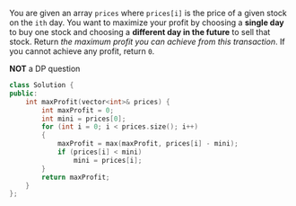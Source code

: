 You are given an array `prices` where `prices[i]` is the price of a given stock on the `ith` day.
You want to maximize your profit by choosing a **single day** to buy one stock and choosing a **different day in the future** to sell that stock.
Return _the maximum profit you can achieve from this transaction_. If you cannot achieve any profit, return `0`.

**NOT** a DP question
```cpp
class Solution {
public:
    int maxProfit(vector<int>& prices) {
        int maxProfit = 0;
        int mini = prices[0];
        for (int i = 0; i < prices.size(); i++)
        {
            maxProfit = max(maxProfit, prices[i] - mini);
            if (prices[i] < mini)
                mini = prices[i];
        }
        return maxProfit;
    }
};
```